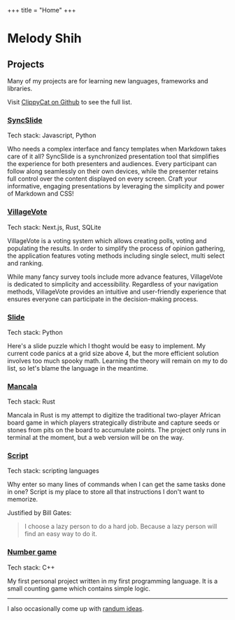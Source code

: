 +++
title = "Home"
+++

# Melody Shih

## Projects
Many of my projects are for learning new languages, frameworks and libraries.

Visit [ClippyCat on Github](https://github.com/clippycat) to see the full list.

### [SyncSlide](https://syncslide.clippycat.ca/)

Tech stack: Javascript, Python

Who needs a complex interface and fancy templates when Markdown takes care of it all? SyncSlide is a synchronized presentation tool that simplifies the experience for both presenters and audiences. Every participant can follow along seamlessly on their own devices, while the presenter retains full control over the content displayed on every screen. Craft your informative, engaging presentations by leveraging the simplicity and power of Markdown and CSS!


### [VillageVote](https://github.com/ClippyCat/village-vote)

Tech stack: Next.js, Rust, SQLite

VillageVote is a voting system which allows creating polls, voting and populating the results.  In order to simplify the process of opinion gathering, the application features voting methods including single select, multi select and ranking.

While many fancy survey tools include more advance features, VillageVote is dedicated to simplicity and accessibility. Regardless of your navigation methods, VillageVote provides an intuitive and user-friendly experience that ensures everyone can participate in the decision-making process.

### [Slide](https://github.com/ClippyCat/slide)

Tech stack: Python

Here's a slide puzzle which I thoght would be easy to implement. My current code panics at a grid size above 4, but the more efficient solution involves too much spooky math. Learning the theory will remain on my to do list, so let's blame the language in the meantime.

### [Mancala](https://github.com/clippyCat/Mancala)

Tech stack: Rust

Mancala in Rust is my attempt to digitize the traditional two-player African board game in which players strategically distribute and capture seeds or stones from pits on the board to accumulate points. The project only runs in terminal at the moment, but a web version will be on the way.

### [Script](https://github.com/ClippyCat/script)

Tech stack: scripting languages

Why enter so many lines of commands when I can get the same tasks done in one? Script is my place to store all that instructions I don't want to memorize.

Justified by Bill Gates:
> I choose a lazy person to do a hard job. Because a lazy person will find an easy way to do it.

### [Number game](https://github.com/ClippyCat/number-game)

Tech stack: C++

My first personal project written in my first programming language. It is a small counting game which contains simple logic.

---

I also occasionally come up with [randum ideas](/ideas).